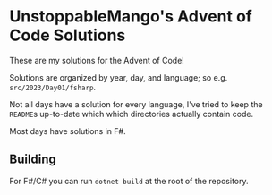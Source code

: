 # UnstoppableMango's Advent of Code Solutions

These are my solutions for the Advent of Code!

Solutions are organized by year, day, and language; so e.g. `src/2023/Day01/fsharp`.

Not all days have a solution for every language, I've tried to keep the `README`s up-to-date which which directories actually contain code.

Most days have solutions in F#.

## Building

For F#/C# you can run `dotnet build` at the root of the repository.
